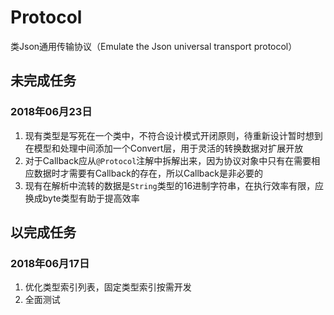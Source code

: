 # Protocol
类Json通用传输协议（Emulate the Json universal transport protocol）

## 未完成任务

### 2018年06月23日
1. 现有类型是写死在一个类中，不符合设计模式开闭原则，待重新设计暂时想到在模型和处理中间添加一个Convert层，用于灵活的转换数据对扩展开放
2. 对于Callback应从`@Protocol`注解中拆解出来，因为协议对象中只有在需要相应数据时才需要有Callback的存在，所以Callback是非必要的
3. 现有在解析中流转的数据是`String`类型的16进制字符串，在执行效率有限，应换成byte类型有助于提高效率

## 以完成任务
### 2018年06月17日
1. 优化类型索引列表，固定类型索引按需开发
2. 全面测试